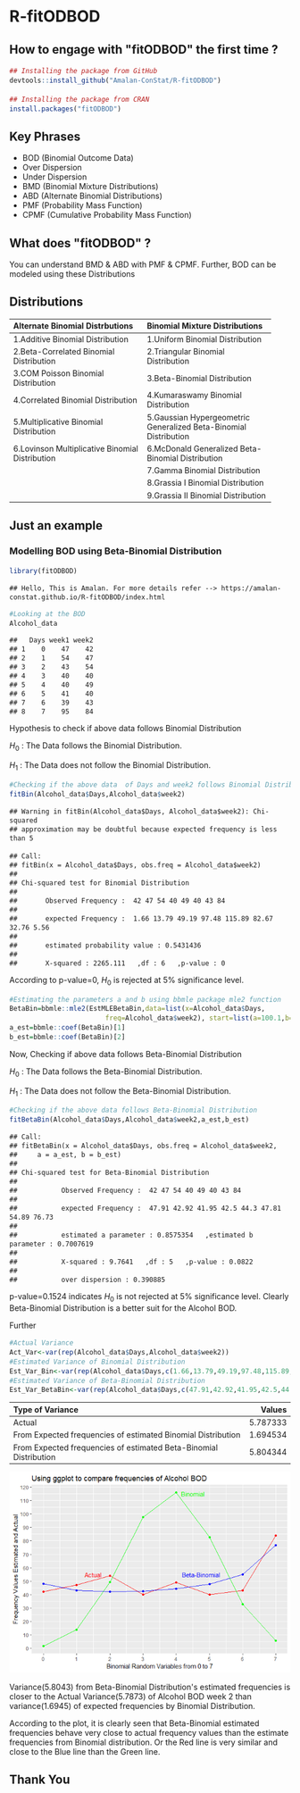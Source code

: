 R-fitODBOD
================

How to engage with "fitODBOD" the first time ?
----------------------------------------------

``` r
## Installing the package from GitHub
devtools::install_github("Amalan-ConStat/R-fitODBOD")

## Installing the package from CRAN
install.packages("fitODBOD")
```

Key Phrases
-----------

-   BOD (Binomial Outcome Data)
-   Over Dispersion
-   Under Dispersion
-   BMD (Binomial Mixture Distributions)
-   ABD (Alternate Binomial Distributions)
-   PMF (Probability Mass Function)
-   CPMF (Cumulative Probability Mass Function)

What does "fitODBOD" ?
----------------------

You can understand BMD & ABD with PMF & CPMF. Further, BOD can be modeled using these Distributions

Distributions
-------------

<table style="width:93%;">
<colgroup>
<col width="47%" />
<col width="45%" />
</colgroup>
<thead>
<tr class="header">
<th align="left">Alternate Binomial Distrbutions</th>
<th align="left">Binomial Mixture Distributions</th>
</tr>
</thead>
<tbody>
<tr class="odd">
<td align="left">1.Additive Binomial Distribution</td>
<td align="left">1.Uniform Binomial Distribution</td>
</tr>
<tr class="even">
<td align="left">2.Beta-Correlated Binomial Distribution</td>
<td align="left">2.Triangular Binomial Distribution</td>
</tr>
<tr class="odd">
<td align="left">3.COM Poisson Binomial Distribution</td>
<td align="left">3.Beta-Binomial Distribution</td>
</tr>
<tr class="even">
<td align="left">4.Correlated Binomial Distribution</td>
<td align="left">4.Kumaraswamy Binomial Distribution</td>
</tr>
<tr class="odd">
<td align="left">5.Multiplicative Binomial Distribution</td>
<td align="left">5.Gaussian Hypergeometric Generalized Beta-Binomial Distribution</td>
</tr>
<tr class="even">
<td align="left">6.Lovinson Multiplicative Binomial Distribution</td>
<td align="left">6.McDonald Generalized Beta-Binomial Distribution</td>
</tr>
<tr class="odd">
<td align="left"></td>
<td align="left">7.Gamma Binomial Distribution</td>
</tr>
<tr class="even">
<td align="left"></td>
<td align="left">8.Grassia I Binomial Distribution</td>
</tr>
<tr class="odd">
<td align="left"></td>
<td align="left">9.Grassia II Binomial Distribution</td>
</tr>
</tbody>
</table>

Just an example
---------------

### Modelling BOD using Beta-Binomial Distribution

``` r
library(fitODBOD)
```

    ## Hello, This is Amalan. For more details refer --> https://amalan-constat.github.io/R-fitODBOD/index.html

``` r
#Looking at the BOD
Alcohol_data
```

    ##   Days week1 week2
    ## 1    0    47    42
    ## 2    1    54    47
    ## 3    2    43    54
    ## 4    3    40    40
    ## 5    4    40    49
    ## 6    5    41    40
    ## 7    6    39    43
    ## 8    7    95    84

Hypothesis to check if above data follows Binomial Distribution

*H*<sub>0</sub> : The Data follows the Binomial Distribution.

*H*<sub>1</sub> : The Data does not follow the Binomial Distribution.

``` r
#Checking if the above data  of Days and week2 follows Binomial Distribution
fitBin(Alcohol_data$Days,Alcohol_data$week2)
```

    ## Warning in fitBin(Alcohol_data$Days, Alcohol_data$week2): Chi-squared
    ## approximation may be doubtful because expected frequency is less than 5

    ## Call: 
    ## fitBin(x = Alcohol_data$Days, obs.freq = Alcohol_data$week2)
    ## 
    ## Chi-squared test for Binomial Distribution 
    ##  
    ##       Observed Frequency :  42 47 54 40 49 40 43 84 
    ##  
    ##       expected Frequency :  1.66 13.79 49.19 97.48 115.89 82.67 32.76 5.56 
    ##  
    ##       estimated probability value : 0.5431436 
    ##  
    ##       X-squared : 2265.111   ,df : 6   ,p-value : 0

According to p-value=0, *H*<sub>0</sub> is rejected at 5% significance level.

``` r
#Estimating the parameters a and b using bbmle package mle2 function
BetaBin=bbmle::mle2(EstMLEBetaBin,data=list(x=Alcohol_data$Days,
                        freq=Alcohol_data$week2), start=list(a=100.1,b=100.1))
a_est=bbmle::coef(BetaBin)[1]                    
b_est=bbmle::coef(BetaBin)[2]
```

Now, Checking if above data follows Beta-Binomial Distribution

*H*<sub>0</sub> : The Data follows the Beta-Binomial Distribution.

*H*<sub>1</sub> : The Data does not follow the Beta-Binomial Distribution.

``` r
#Checking if the above data follows Beta-Binomial Distribution
fitBetaBin(Alcohol_data$Days,Alcohol_data$week2,a_est,b_est)
```

    ## Call: 
    ## fitBetaBin(x = Alcohol_data$Days, obs.freq = Alcohol_data$week2, 
    ##     a = a_est, b = b_est)
    ## 
    ## Chi-squared test for Beta-Binomial Distribution 
    ##  
    ##           Observed Frequency :  42 47 54 40 49 40 43 84 
    ##  
    ##           expected Frequency :  47.91 42.92 41.95 42.5 44.3 47.81 54.89 76.73 
    ##  
    ##           estimated a parameter : 0.8575354   ,estimated b parameter : 0.7007619 
    ##  
    ##           X-squared : 9.7641   ,df : 5   ,p-value : 0.0822 
    ##  
    ##           over dispersion : 0.390885

p-value=0.1524 indicates *H*<sub>0</sub> is not rejected at 5% significance level. Clearly Beta-Binomial Distribution is a better suit for the Alcohol BOD.

Further

``` r
#Actual Variance
Act_Var<-var(rep(Alcohol_data$Days,Alcohol_data$week2))
#Estimated Variance of Binomial Distribution
Est_Var_Bin<-var(rep(Alcohol_data$Days,c(1.66,13.79,49.19,97.48,115.89,82.67,32.76,5.56)))
#Estimated Variance of Beta-Binomial Distribution
Est_Var_BetaBin<-var(rep(Alcohol_data$Days,c(47.91,42.92,41.95,42.5,44.3,47.81,54.89,76.73)))
```

| Type of Variance                                                  |    Values|
|:------------------------------------------------------------------|---------:|
| Actual                                                            |  5.787333|
| From Expected frequencies of estimated Binomial Distribution      |  1.694534|
| From Expected frequencies of estimated Beta-Binomial Distribution |  5.804344|

![](README_files/figure-markdown_github/Printing%20variance%20and%20plotting%20frequencies-1.png)

Variance(5.8043) from Beta-Binomial Distribution's estimated frequencies is closer to the Actual Variance(5.7873) of Alcohol BOD week 2 than variance(1.6945) of expected frequencies by Binomial Distribution.

According to the plot, it is clearly seen that Beta-Binomial estimated frequencies behave very close to actual frequency values than the estimate frequencies from Binomial distribution. Or the Red line is very similar and close to the Blue line than the Green line.

Thank You
---------
